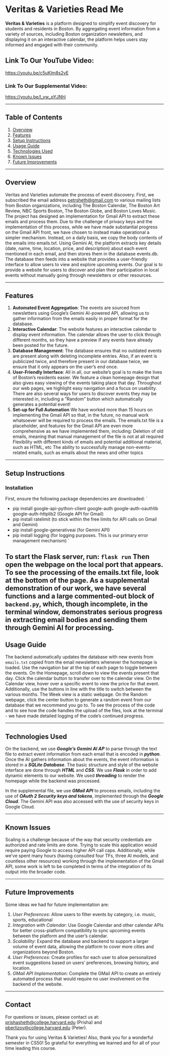 # Veritas & Varieties Read Me

**Veritas & Varieties** is a platform designed to simplify event discovery for students and residents in Boston. By aggregating event information from a variety of sources, including Boston organization newsletters, and displaying it on an interactive calendar, the platform helps users stay informed and engaged with their community.

## Link To Our YouTube Video:
https://youtu.be/c5uKlm8s2vE

### Link To Our Supplemental Video:
https://youtu.be/l_vw_pYJNhI

---
## Table of Contents
1. [Overview](#overview)
2. [Features](#features)
3. [Setup Instructions](#setup-instructions)
4. [Usage Guide](#usage-guide)
5. [Technologies Used](#technologies-used)
6. [Known Issues](#known-issues)
7. [Future Improvements](#future-improvements)

---

## Overview
Veritas and Varieties automate the process of event discovery. First, we subscribed the email address petrsheth@gmail.com to various mailing lists from Boston organizations, including The Boston Calendar, The Boston Art Review, NBC Sports Boston, The Boston Globe, and Boston Loves Music. The project has designed an implementation for Gmail API to extract these emails and process them. Due to the challenge of privacy keys and the implementation of this process, while we have made substantial progress on the Gmail API front, we have chosen to instead make operational a simpler mechanism. Instead, on a daily basis, we copy the body contents of the emails into emails.txt. Using Gemini AI, the platform extracts key details (date, name, time, location, price, and description) about each event mentioned in each email, and then stores them in the database events.db. The database then feeds into a website that provides a user-friendly interface to allow users to view and explore upcoming events. Our goal is to provide a website for users to discover and plan their participation in local events without manually going through newsletters or other resources.

---

## Features
1. **Automated Event Aggregation**: The events are sourced from newsletters using Google’s Gemini AI-powered API, allowing us to gather information from the emails easily in proper format for the database.
2. **Interactive Calendar**: The website features an interactive calendar to display event information. The calendar allows the user to click through different months, so they have a preview if any events have already been posted for the future.
3. **Database Management**: The database ensures that no outdated events are present along with deleting incomplete entries. Also, if an event is publicized twice, and therefore present in our database twice, we ensure that it only appears on the user’s end once.
4. **User-Friendly Interface**: All in all, our website’s goal is to make the lives of Boston’s residents easier. We feature a clean homepage design that also gives easy viewing of the events taking place that day. Throughout our web pages, we highlight easy navigation and a focus on usability. There are also several ways for users to discover events they may be interested in, including a “Random” button which automatically generates a potential event!
5. **Set-up for Full Automation** We have worked more than 15 hours on implementing the Gmail API so that, in the future, no manual work whatsoever will be required to process the emails. The emails.txt file is a placeholder, and features for the Gmail API are even more comprehensive as we have implemented them, including:
Deletion of old emails, meaning that manual management of the file is not at all required
Flexibility with different kinds of emails and potential additional material, such as HTML, etc
The ability to successfully manage non-events-related emails, such as emails about the news and other topics

---
## Setup Instructions

### Installation
First, ensure the following package dependencies are downloaded:
`
- pip install google-api-python-client google-auth google-auth-oauthlib google-auth-httplib2 (Google API for Gmail)
- pip install ratelimit (to stick within the free limits for API calls on Gmail and Gemini)
- pip install google-generativeai (for Gemini API)
- pip install logging (for logging purposes. This is our primary error management mechanism)
`

To start the Flask server, run:
` flask run `
Then open the webpage on the local port that appears.
To see the processing of the emails.txt file, look at the bottom of the page.
As a supplemental demonstration of our work, we have several functions and a large commented-out block of `backend.py`, which, though incomplete, in the terminal window, demonstrates serious progress in extracting email bodies and sending them through Gemini AI for processing.
---
## Usage Guide

The backend automatically updates the database with new events from `emails.txt` copied from the email newsletters whenever the homepage is loaded. Use the navigation bar at the top of each page to toggle between the events. On the Homepage, scroll down to view the events present that day. Click the calendar button to transfer over to the calendar view. On the Calendar view, hover over a specific event to view the price for that event. Additionally, use the buttons in line with the title to switch between the various months. The Week view is a static webpage. On the Random webpage, click the center button to generate a random event from our database that we recommend you go to. To see the process of the code and to see how the code handles the upload of the files, look at the terminal - we have made detailed logging of the code’s continued progress.

---
## Technologies Used

On the backend, we use ***Google’s Gemini AI AP*** to parse through the text file to extract event information from each email that is encoded in ***python***. Once the AI gathers information about the events, the event information is stored in a ***SQLite Database***. The basic structure and style of the website interface are done through ***HTML*** and ***CSS***. We use ***Flask*** in order to add dynamic elements to our website. We used ***threading*** to render the homepage while the backend was processed.

In the supplemental file, we use ***GMail API*** to process emails, including the use of ***OAuth 2 Security keys and tokens***, implemented through the ***Google Cloud***. The Gemini API was also accessed with the use of security keys in Google Cloud.

---
## Known Issues

Scaling is a challenge because of the way that security credentials are authorized and rate limits are done. Trying to scale this application would require paying Google to access higher API call caps. Additionally, while we’ve spent many hours (having consulted four TFs, three AI models, and countless other resources) working through the implementation of the Gmail API, some work is left to be completed in terms of the integration of its output into the broader code.

---
## Future Improvements
Some ideas we had for future implementation are:
1. *User Preferences*: Allow users to filter events by category, i.e. music, sports, educational
2. *Integration with Calendar*: Use Google Calendar and other calendar APIs for better cross-platform compatibility to sync upcoming events between the platform and the user’s calendar.
3. *Scalability*: Expand the database and backend to support a larger volume of event data, allowing the platform to cover more cities and organizations beyond Boston.
4. *User Preferences*: Create profiles for each user to allow personalized event suggestions based on users’ preferences, browsing history, and location.
5. *GMail API Implementation*: Complete the GMail API to create an entirely automated process that would require no user involvement on the backend of the website.

---
## Contact

For questions or issues, please contact us at:
prishasheth@college.harvard.edu (Prisha) and pberlizov@college.harvard.edu (Peter).

Thank you for using Veritas & Varieties! Also, thank you for a wonderful semester in CS50! So grateful for everything we learned and for all of your time leading this course.
